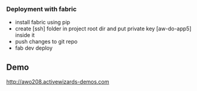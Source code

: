 ### Deployment with fabric

* install fabric using pip
* create [ssh] folder in project root dir and put private key [aw-do-app5] inside it
* push changes to git repo
* fab dev deploy
 

## Demo
http://awo208.activewizards-demos.com

